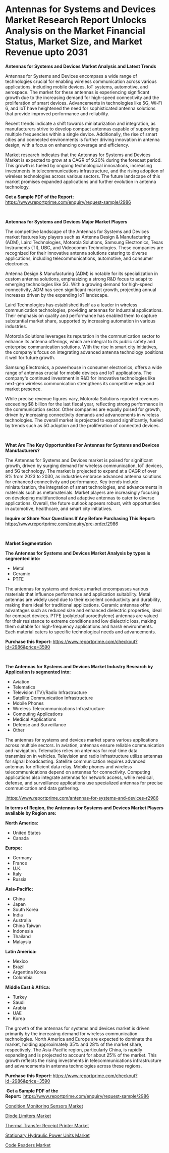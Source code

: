 <p><h1>Antennas for Systems and Devices Market Research Report Unlocks Analysis on the Market Financial Status, Market Size, and Market Revenue upto 2031</h1></p><p><strong>Antennas for Systems and Devices Market Analysis and Latest Trends</strong></p>
<p><p>Antennas for Systems and Devices encompass a wide range of technologies crucial for enabling wireless communication across various applications, including mobile devices, IoT systems, automotive, and aerospace. The market for these antennas is experiencing significant growth due to the increasing demand for high-speed connectivity and the proliferation of smart devices. Advancements in technologies like 5G, Wi-Fi 6, and IoT have heightened the need for sophisticated antenna solutions that provide improved performance and reliability.</p><p>Recent trends indicate a shift towards miniaturization and integration, as manufacturers strive to develop compact antennas capable of supporting multiple frequencies within a single device. Additionally, the rise of smart cities and connected environments is further driving innovation in antenna design, with a focus on enhancing coverage and efficiency.</p><p>Market research indicates that the Antennas for Systems and Devices Market is expected to grow at a CAGR of 9.20% during the forecast period. This growth is fueled by ongoing technological innovations, increasing investments in telecommunications infrastructure, and the rising adoption of wireless technologies across various sectors. The future landscape of this market promises expanded applications and further evolution in antenna technology.</p></p>
<p><strong>Get a Sample PDF of the Report:&nbsp;</strong> <a href="https://www.reportprime.com/enquiry/request-sample/2986">https://www.reportprime.com/enquiry/request-sample/2986</a></p>
<p>&nbsp;</p>
<p><strong>Antennas for Systems and Devices Major Market Players</strong></p>
<p><p>The competitive landscape of the Antennas for Systems and Devices market features key players such as Antenna Design & Manufacturing (ADM), Laird Technologies, Motorola Solutions, Samsung Electronics, Texas Instruments (TI), UBC, and Videocomm Technologies. These companies are recognized for their innovative antenna solutions catering to diverse applications, including telecommunications, automotive, and consumer electronics.</p><p>Antenna Design & Manufacturing (ADM) is notable for its specialization in custom antenna solutions, emphasizing a strong R&D focus to adapt to emerging technologies like 5G. With a growing demand for high-speed connectivity, ADM has seen significant market growth, projecting annual increases driven by the expanding IoT landscape.</p><p>Laird Technologies has established itself as a leader in wireless communication technologies, providing antennas for industrial applications. Their emphasis on quality and performance has enabled them to capture substantial market share, supported by increasing automation in various industries.</p><p>Motorola Solutions leverages its reputation in the communication sector to enhance its antenna offerings, which are integral to its public safety and enterprise communication solutions. With the rise in smart city initiatives, the company's focus on integrating advanced antenna technology positions it well for future growth.</p><p>Samsung Electronics, a powerhouse in consumer electronics, offers a wide range of antennas crucial for mobile devices and IoT applications. The company's continued investment in R&D for innovative technologies like next-gen wireless communication strengthens its competitive edge and market presence.</p><p>While precise revenue figures vary, Motorola Solutions reported revenues exceeding $8 billion for the last fiscal year, reflecting strong performance in the communication sector. Other companies are equally poised for growth, driven by increasing connectivity demands and advancements in wireless technologies. The overall market is projected to expand significantly, fueled by trends such as 5G adoption and the proliferation of connected devices.</p></p>
<p>&nbsp;</p>
<p><strong>What Are The Key Opportunities For Antennas for Systems and Devices Manufacturers?</strong></p>
<p><p>The Antennas for Systems and Devices market is poised for significant growth, driven by surging demand for wireless communication, IoT devices, and 5G technology. The market is projected to expand at a CAGR of over 8% from 2023 to 2030, as industries embrace advanced antenna solutions for enhanced connectivity and performance. Key trends include miniaturization, the integration of smart technologies, and advancements in materials such as metamaterials. Market players are increasingly focusing on developing multifunctional and adaptive antennas to cater to diverse applications. Overall, the future outlook appears robust, with opportunities in automotive, healthcare, and smart city initiatives.</p></p>
<p><strong>Inquire or Share Your Questions If Any Before Purchasing This Report:</strong> <a href="https://www.reportprime.com/enquiry/pre-order/2986">https://www.reportprime.com/enquiry/pre-order/2986</a></p>
<p>&nbsp;</p>
<p><strong>Market Segmentation</strong></p>
<p><strong>The Antennas for Systems and Devices Market Analysis by types is segmented into:</strong></p>
<p><ul><li>Metal</li><li>Ceramic</li><li>PTFE</li></ul></p>
<p><p>The antennas for systems and devices market encompasses various materials that influence performance and application suitability. Metal antennas are widely used due to their excellent conductivity and durability, making them ideal for traditional applications. Ceramic antennas offer advantages such as reduced size and enhanced dielectric properties, ideal for compact devices. PTFE (polytetrafluoroethylene) antennas are valued for their resistance to extreme conditions and low dielectric loss, making them suitable for high-frequency applications and harsh environments. Each material caters to specific technological needs and advancements.</p></p>
<p><strong>Purchase this Report:&nbsp;</strong><a href="https://www.reportprime.com/checkout?id=2986&price=3590">https://www.reportprime.com/checkout?id=2986&price=3590</a></p>
<p>&nbsp;</p>
<p><strong>The Antennas for Systems and Devices Market Industry Research by Application is segmented into:</strong></p>
<p><ul><li>Aviation</li><li>Telematics</li><li>Television (TV)/Radio Infrastructure</li><li>Satellite Communication Infrastructure</li><li>Mobile Phones</li><li>Wireless Telecommunications Infrastructure</li><li>Computing Applications</li><li>Medical Applications</li><li>Defense and Surveillance</li><li>Other</li></ul></p>
<p><p>The antennas for systems and devices market spans various applications across multiple sectors. In aviation, antennas ensure reliable communication and navigation. Telematics relies on antennas for real-time data transmission in vehicles. Television and radio infrastructure utilize antennas for signal broadcasting. Satellite communication requires advanced antennas for efficient data relay. Mobile phones and wireless telecommunications depend on antennas for connectivity. Computing applications also integrate antennas for network access, while medical, defense, and surveillance applications use specialized antennas for precise communication and data gathering.</p></p>
<p><a href="https://www.reportprime.com/antennas-for-systems-and-devices-r2986">&nbsp;https://www.reportprime.com/antennas-for-systems-and-devices-r2986</a></p>
<p><strong>In terms of Region, the Antennas for Systems and Devices Market Players available by Region are:</strong></p>
<p>
    <p> <strong> North America: </strong>
        <ul>
            <li>United States</li>
            <li>Canada</li>
        </ul>
        </p> 
    <p> <strong> Europe: </strong>
        <ul>
            <li>Germany</li>
            <li>France</li>
            <li>U.K.</li>
            <li>Italy</li>
            <li>Russia</li>
        </ul>
        </p> 
    <p> <strong> Asia-Pacific: </strong>
        <ul>
            <li>China</li>
            <li>Japan</li>
            <li>South Korea</li>
            <li>India</li>
            <li>Australia</li>
            <li>China Taiwan</li>
            <li>Indonesia</li>
            <li>Thailand</li>
            <li>Malaysia</li>
        </ul>
        </p> 
    <p> <strong> Latin America: </strong>
        <ul>
            <li>Mexico</li>
            <li>Brazil</li>
            <li>Argentina Korea</li>
            <li>Colombia</li>
        </ul>
        </p> 
    <p> <strong> Middle East & Africa: </strong>
        <ul>
            <li>Turkey</li>
            <li>Saudi</li>
            <li>Arabia</li>
            <li>UAE</li>
            <li>Korea</li>
        </ul>
    </p>
    </p>
<p><p>The growth of the antennas for systems and devices market is driven primarily by the increasing demand for wireless communication technologies. North America and Europe are expected to dominate the market, holding approximately 35% and 28% of the market share, respectively. The Asia-Pacific region, particularly China, is rapidly expanding and is projected to account for about 25% of the market. This growth reflects the rising investments in telecommunications infrastructure and advancements in antenna technologies across these regions.</p></p>
<p><strong>Purchase this Report: </strong><a href="https://www.reportprime.com/checkout?id=2986&price=3590">https://www.reportprime.com/checkout?id=2986&price=3590</a></p>
<p>&nbsp;<strong>Get a Sample PDF of the Report:&nbsp;&nbsp;</strong><a href="https://www.reportprime.com/enquiry/request-sample/2986">https://www.reportprime.com/enquiry/request-sample/2986</a></p>
<p><strong></strong></p>
<p><p><a href="https://www.linkedin.com/pulse/condition-monitoring-sensors-market-trends-regional-insights-forecasted-5t3ye?trackingId=aYnoCjNlSuOHQatpHzdGRw%3D%3D">Condition Monitoring Sensors Market</a></p><p><a href="https://www.linkedin.com/pulse/what-growth-opportunities-challenges-diode-limiters-market-jjace?trackingId=txxmA72XQ2mTn5cqs908tw%3D%3D">Diode Limiters Market</a></p><p><a href="https://issuu.com/reportprime-2/docs/thermal-transfer-receipt-printer-ma_0521ed605073cb">Thermal Transfer Receipt Printer Market</a></p><p><a href="https://issuu.com/reportprime-2/docs/stationary-hydraulic-power-units-ma_9a1cdd10da43ac">Stationary Hydraulic Power Units Market</a></p><p><a href="https://www.linkedin.com/pulse/how-code-readers-market-evolve-growth-analysis-year-2024--lm4oe?trackingId=Q5EzNgk5TIery6hBV%2FJEZw%3D%3D">Code Readers Market</a></p></p>